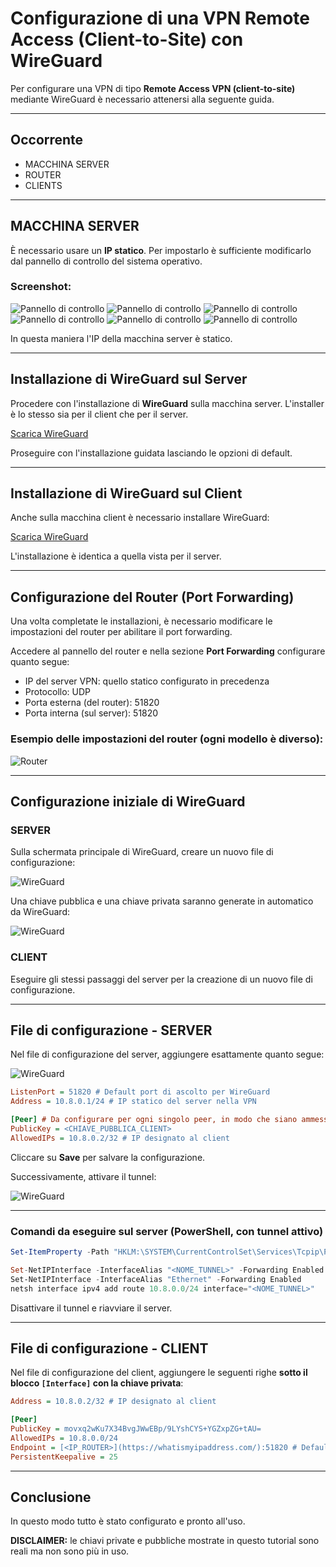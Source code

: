 # Configurazione di una VPN Remote Access (Client-to-Site) con WireGuard

Per configurare una VPN di tipo **Remote Access VPN (client-to-site)** mediante WireGuard è necessario attenersi alla seguente guida.

---

## Occorrente

* MACCHINA SERVER
* ROUTER
* CLIENTS

---

## MACCHINA SERVER

È necessario usare un **IP statico**.
Per impostarlo è sufficiente modificarlo dal pannello di controllo del sistema operativo.

### Screenshot:

![Pannello di controllo](/control_panel_images/01.png)
![Pannello di controllo](/control_panel_images/02.png)
![Pannello di controllo](/control_panel_images/03.png)
![Pannello di controllo](/control_panel_images/04.png)
![Pannello di controllo](/control_panel_images/05.png)
![Pannello di controllo](/control_panel_images/06.png)

In questa maniera l'IP della macchina server è statico.

---

## Installazione di WireGuard sul Server

Procedere con l'installazione di **WireGuard** sulla macchina server.
L'installer è lo stesso sia per il client che per il server.

[Scarica WireGuard](https://www.wireguard.com/install/)

Proseguire con l'installazione guidata lasciando le opzioni di default.

---

## Installazione di WireGuard sul Client

Anche sulla macchina client è necessario installare WireGuard:

[Scarica WireGuard](https://www.wireguard.com/install/)

L'installazione è identica a quella vista per il server.

---

## Configurazione del Router (Port Forwarding)

Una volta completate le installazioni, è necessario modificare le impostazioni del router per abilitare il port forwarding.

Accedere al pannello del router e nella sezione **Port Forwarding** configurare quanto segue:

* IP del server VPN: quello statico configurato in precedenza
* Protocollo: UDP
* Porta esterna (del router): 51820
* Porta interna (sul server): 51820

### Esempio delle impostazioni del router (ogni modello è diverso):

![Router](/router_settings/01.png)

---

## Configurazione iniziale di WireGuard

### SERVER

Sulla schermata principale di WireGuard, creare un nuovo file di configurazione:

![WireGuard](/wireguard/01.png)

Una chiave pubblica e una chiave privata saranno generate in automatico da WireGuard:

![WireGuard](/wireguard/02.png)

### CLIENT

Eseguire gli stessi passaggi del server per la creazione di un nuovo file di configurazione.

---

## File di configurazione - SERVER

Nel file di configurazione del server, aggiungere esattamente quanto segue:

![WireGuard](/wireguard/03.png)

```ini
ListenPort = 51820 # Default port di ascolto per WireGuard
Address = 10.8.0.1/24 # IP statico del server nella VPN

[Peer] # Da configurare per ogni singolo peer, in modo che siano ammessi al collegamento
PublicKey = <CHIAVE_PUBBLICA_CLIENT>
AllowedIPs = 10.8.0.2/32 # IP designato al client
```

Cliccare su **Save** per salvare la configurazione.

Successivamente, attivare il tunnel:

![WireGuard](/wireguard/04.png)

---

### Comandi da eseguire sul server (PowerShell, con tunnel attivo)

```powershell
Set-ItemProperty -Path "HKLM:\SYSTEM\CurrentControlSet\Services\Tcpip\Parameters" -Name "IPEnableRouter" -Value 1

Set-NetIPInterface -InterfaceAlias "<NOME_TUNNEL>" -Forwarding Enabled
Set-NetIPInterface -InterfaceAlias "Ethernet" -Forwarding Enabled
netsh interface ipv4 add route 10.8.0.0/24 interface="<NOME_TUNNEL>"
```

Disattivare il tunnel e riavviare il server.

---

## File di configurazione - CLIENT

Nel file di configurazione del client, aggiungere le seguenti righe **sotto il blocco `[Interface]` con la chiave privata**:

```ini
Address = 10.8.0.2/32 # IP designato al client

[Peer]
PublicKey = movxq2wKu7X34BvgJWwEBp/9LYshCYS+YGZxpZG+tAU=
AllowedIPs = 10.8.0.0/24
Endpoint = [<IP_ROUTER>](https://whatismyipaddress.com/):51820 # Default port di ascolto per WireGuard
PersistentKeepalive = 25
```

---

## Conclusione

In questo modo tutto è stato configurato e pronto all'uso.

**DISCLAIMER:** le chiavi private e pubbliche mostrate in questo tutorial sono reali ma non sono più in uso.
